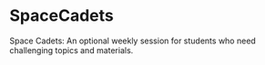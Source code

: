 # SpaceCadets
Space Cadets: An optional weekly session for students who need challenging topics and materials. 
